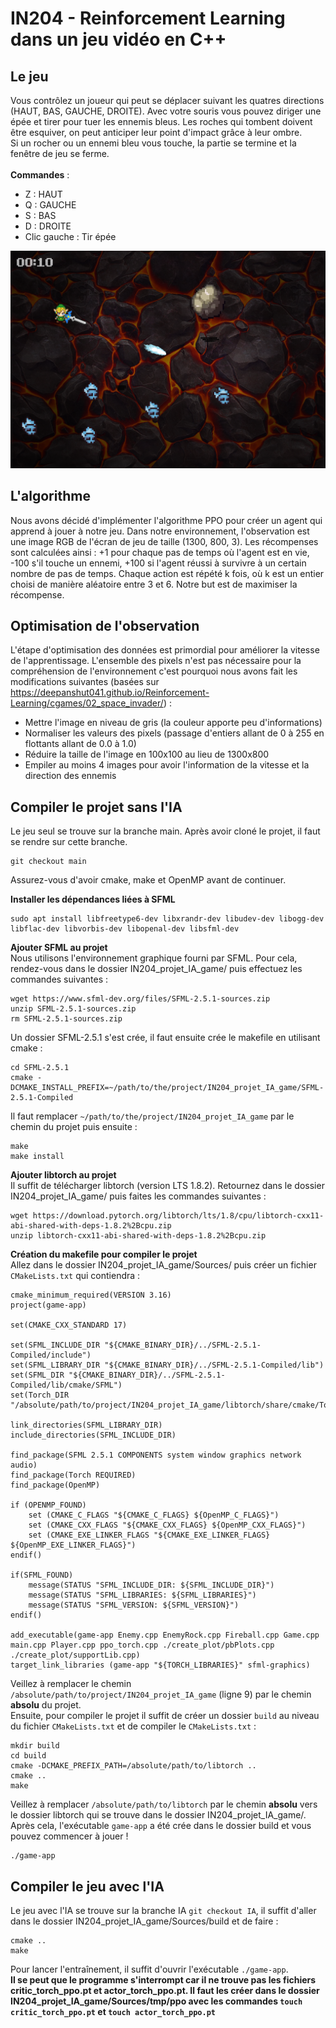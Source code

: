 # IN204 - Reinforcement Learning dans un jeu vidéo en C++

## Le jeu
Vous contrôlez un joueur qui peut se déplacer suivant les quatres directions (HAUT, BAS, GAUCHE, DROITE). Avec votre souris vous pouvez diriger une épée et tirer pour tuer les ennemis bleus. Les roches qui tombent doivent être esquiver, on peut anticiper leur point d'impact grâce à leur ombre.<br />
Si un rocher ou un ennemi bleu vous touche, la partie se termine et la fenêtre de jeu se ferme.<br />
<br />
**Commandes** :
* Z : HAUT
* Q : GAUCHE
* S : BAS
* D : DROITE
* Clic gauche : Tir épée

![](Images/Jeu.png)

## L'algorithme
Nous avons décidé d'implémenter l'algorithme PPO pour créer un agent qui apprend à jouer à notre jeu. Dans notre environnement, l'observation est une image RGB de l'écran de jeu de taille (1300, 800, 3). Les récompenses sont calculées ainsi : +1 pour chaque pas de temps où l'agent est en vie, -100 s'il touche un ennemi, +100 si l'agent réussi à survivre à un certain nombre de pas de temps. Chaque action est répété k fois, où k est un entier choisi de manière aléatoire entre 3 et 6. Notre but est de maximiser la récompense. <br />

## Optimisation de l'observation
L'étape d'optimisation des données est primordial pour améliorer la vitesse de l'apprentissage. L'ensemble des pixels n'est pas nécessaire pour la compréhension de l'environnement c'est pourquoi nous avons fait les modifications suivantes (basées sur https://deepanshut041.github.io/Reinforcement-Learning/cgames/02_space_invader/) :
* Mettre l'image en niveau de gris (la couleur apporte peu d'informations)
* Normaliser les valeurs des pixels (passage d'entiers allant de 0 à 255 en flottants allant de 0.0 à 1.0)
* Réduire la taille de l'image en 100x100 au lieu de 1300x800
* Empiler au moins 4 images pour avoir l'information de la vitesse et la direction des ennemis

## Compiler le projet sans l'IA
Le jeu seul se trouve sur la branche main. Après avoir cloné le projet, il faut se rendre sur cette branche.
```
git checkout main
```
Assurez-vous d'avoir cmake, make et OpenMP avant de continuer. 

**Installer les dépendances liées à SFML** <br />
```
sudo apt install libfreetype6-dev libxrandr-dev libudev-dev libogg-dev libflac-dev libvorbis-dev libopenal-dev libsfml-dev
```

**Ajouter SFML au projet** <br />
Nous utilisons l'environnement graphique fourni par SFML. Pour cela, rendez-vous dans le dossier IN204_projet_IA_game/ puis effectuez les commandes suivantes :
```
wget https://www.sfml-dev.org/files/SFML-2.5.1-sources.zip
unzip SFML-2.5.1-sources.zip
rm SFML-2.5.1-sources.zip
```
Un dossier SFML-2.5.1 s'est crée, il faut ensuite crée le makefile en utilisant cmake :
```
cd SFML-2.5.1
cmake -DCMAKE_INSTALL_PREFIX=~/path/to/the/project/IN204_projet_IA_game/SFML-2.5.1-Compiled
```
Il faut remplacer `~/path/to/the/project/IN204_projet_IA_game` par le chemin du projet puis ensuite :

```
make
make install
```

**Ajouter libtorch au projet** <br />
Il suffit de télécharger libtorch (version LTS 1.8.2). Retournez dans le dossier IN204_projet_IA_game/ puis faites les commandes suivantes :
```
wget https://download.pytorch.org/libtorch/lts/1.8/cpu/libtorch-cxx11-abi-shared-with-deps-1.8.2%2Bcpu.zip
unzip libtorch-cxx11-abi-shared-with-deps-1.8.2%2Bcpu.zip
```
**Création du makefile pour compiler le projet** <br />
Allez dans le dossier IN204_projet_IA_game/Sources/ puis créer un fichier `CMakeLists.txt` qui contiendra :
```
cmake_minimum_required(VERSION 3.16)
project(game-app)

set(CMAKE_CXX_STANDARD 17)

set(SFML_INCLUDE_DIR "${CMAKE_BINARY_DIR}/../SFML-2.5.1-Compiled/include")
set(SFML_LIBRARY_DIR "${CMAKE_BINARY_DIR}/../SFML-2.5.1-Compiled/lib")
set(SFML_DIR "${CMAKE_BINARY_DIR}/../SFML-2.5.1-Compiled/lib/cmake/SFML")
set(Torch_DIR "/absolute/path/to/project/IN204_projet_IA_game/libtorch/share/cmake/Torch")

link_directories(SFML_LIBRARY_DIR)
include_directories(SFML_INCLUDE_DIR)

find_package(SFML 2.5.1 COMPONENTS system window graphics network audio)
find_package(Torch REQUIRED)
find_package(OpenMP)

if (OPENMP_FOUND)
    set (CMAKE_C_FLAGS "${CMAKE_C_FLAGS} ${OpenMP_C_FLAGS}")
    set (CMAKE_CXX_FLAGS "${CMAKE_CXX_FLAGS} ${OpenMP_CXX_FLAGS}")
    set (CMAKE_EXE_LINKER_FLAGS "${CMAKE_EXE_LINKER_FLAGS} ${OpenMP_EXE_LINKER_FLAGS}")
endif()

if(SFML_FOUND)
    message(STATUS "SFML_INCLUDE_DIR: ${SFML_INCLUDE_DIR}")
    message(STATUS "SFML_LIBRARIES: ${SFML_LIBRARIES}")
    message(STATUS "SFML_VERSION: ${SFML_VERSION}")
endif()

add_executable(game-app Enemy.cpp EnemyRock.cpp Fireball.cpp Game.cpp main.cpp Player.cpp ppo_torch.cpp ./create_plot/pbPlots.cpp ./create_plot/supportLib.cpp)
target_link_libraries (game-app "${TORCH_LIBRARIES}" sfml-graphics)
```
Veillez à remplacer le chemin `/absolute/path/to/project/IN204_projet_IA_game` (ligne 9) par le chemin **absolu** du projet. <br />
Ensuite, pour compiler le projet il suffit de créer un dossier `build` au niveau du fichier `CMakeLists.txt` et de compiler le `CMakeLists.txt` :
```
mkdir build
cd build
cmake -DCMAKE_PREFIX_PATH=/absolute/path/to/libtorch ..
cmake ..
make
```
Veillez à remplacer `/absolute/path/to/libtorch` par le chemin **absolu** vers le dossier libtorch qui se trouve dans le dossier IN204_projet_IA_game/.
Après cela, l'exécutable `game-app` a été crée dans le dossier build et vous pouvez commencer à jouer !
```
./game-app
```

## Compiler le jeu avec l'IA
Le jeu avec l'IA se trouve sur la branche IA `git checkout IA`, il suffit d'aller dans le dossier IN204_projet_IA_game/Sources/build et de faire :

```
cmake ..
make
```

Pour lancer l'entraînement, il suffit d'ouvrir l'exécutable `./game-app`. <br />
**Il se peut que le programme s'interrompt car il ne trouve pas les fichiers critic_torch_ppo.pt et actor_torch_ppo.pt. Il faut les créer dans le dossier IN204_projet_IA_game/Sources/tmp/ppo avec les commandes `touch critic_torch_ppo.pt` et `touch actor_torch_ppo.pt`**

